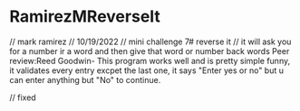 # RamirezMReverseIt
// mark ramirez 
// 10/19/2022 
// mini challenge 7# reverse it
// it will ask you for a number ir a word and then give that word or number back words
Peer review:Reed Goodwin- This program works well and is pretty simple funny, it validates every entry excpet the last one, it says "Enter yes or no" but u can enter anything but "No" to continue.

// fixed